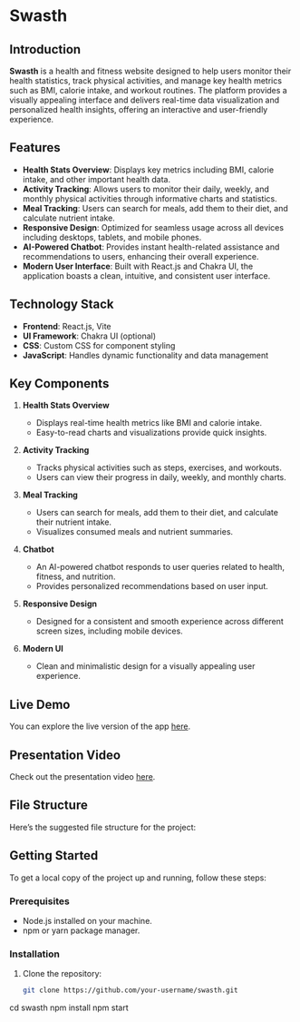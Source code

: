 # Swasth

## Introduction

**Swasth** is a health and fitness website designed to help users monitor their health statistics, track physical activities, and manage key health metrics such as BMI, calorie intake, and workout routines. The platform provides a visually appealing interface and delivers real-time data visualization and personalized health insights, offering an interactive and user-friendly experience.

## Features

- **Health Stats Overview**: Displays key metrics including BMI, calorie intake, and other important health data.
- **Activity Tracking**: Allows users to monitor their daily, weekly, and monthly physical activities through informative charts and statistics.
- **Meal Tracking**: Users can search for meals, add them to their diet, and calculate nutrient intake.
- **Responsive Design**: Optimized for seamless usage across all devices including desktops, tablets, and mobile phones.
- **AI-Powered Chatbot**: Provides instant health-related assistance and recommendations to users, enhancing their overall experience.
- **Modern User Interface**: Built with React.js and Chakra UI, the application boasts a clean, intuitive, and consistent user interface.

## Technology Stack

- **Frontend**: React.js, Vite
- **UI Framework**: Chakra UI (optional)
- **CSS**: Custom CSS for component styling
- **JavaScript**: Handles dynamic functionality and data management

## Key Components

1. **Health Stats Overview**
   - Displays real-time health metrics like BMI and calorie intake.
   - Easy-to-read charts and visualizations provide quick insights.

2. **Activity Tracking**
   - Tracks physical activities such as steps, exercises, and workouts.
   - Users can view their progress in daily, weekly, and monthly charts.

3. **Meal Tracking**
   - Users can search for meals, add them to their diet, and calculate their nutrient intake.
   - Visualizes consumed meals and nutrient summaries.

4. **Chatbot**
   - An AI-powered chatbot responds to user queries related to health, fitness, and nutrition.
   - Provides personalized recommendations based on user input.
   
5. **Responsive Design**
   - Designed for a consistent and smooth experience across different screen sizes, including mobile devices.
   
6. **Modern UI**
   - Clean and minimalistic design for a visually appealing user experience.

## Live Demo

You can explore the live version of the app [here](https://leafy-klepon-dc5a44.netlify.app/Main/MealWrapper).

## Presentation Video

Check out the presentation video [here](https://youtu.be/SUiFYgLXLRQ).

## File Structure

Here’s the suggested file structure for the project:


## Getting Started

To get a local copy of the project up and running, follow these steps:

### Prerequisites
- Node.js installed on your machine.
- npm or yarn package manager.

### Installation

1. Clone the repository:

   ```bash
   git clone https://github.com/your-username/swasth.git
cd swasth
npm install
npm start

